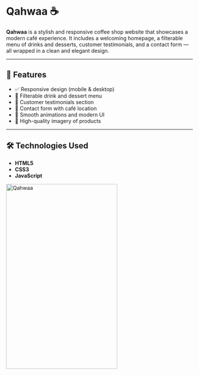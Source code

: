 # Qahwaa ☕️

**Qahwaa** is a stylish and responsive coffee shop website that showcases a modern café experience. It includes a welcoming homepage, a filterable menu of drinks and desserts, customer testimonials, and a contact form — all wrapped in a clean and elegant design.

---

## 🌟 Features

- ✅ Responsive design (mobile & desktop)
- 🧃 Filterable drink and dessert menu
- 💬 Customer testimonials section
- 📍 Contact form with café location
- 🎨 Smooth animations and modern UI
- 📸 High-quality imagery of products

---


## 🛠️ Technologies Used

- **HTML5**
- **CSS3**
- **JavaScript**

<img width="300" height="500" alt="Qahwaa" src="https://github.com/user-attachments/assets/ba75005c-052f-404f-9980-c0a665a6a9f2" />

